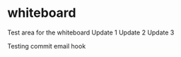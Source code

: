 whiteboard
==========

Test area for the whiteboard
Update 1
Update 2
Update 3


Testing commit email hook
